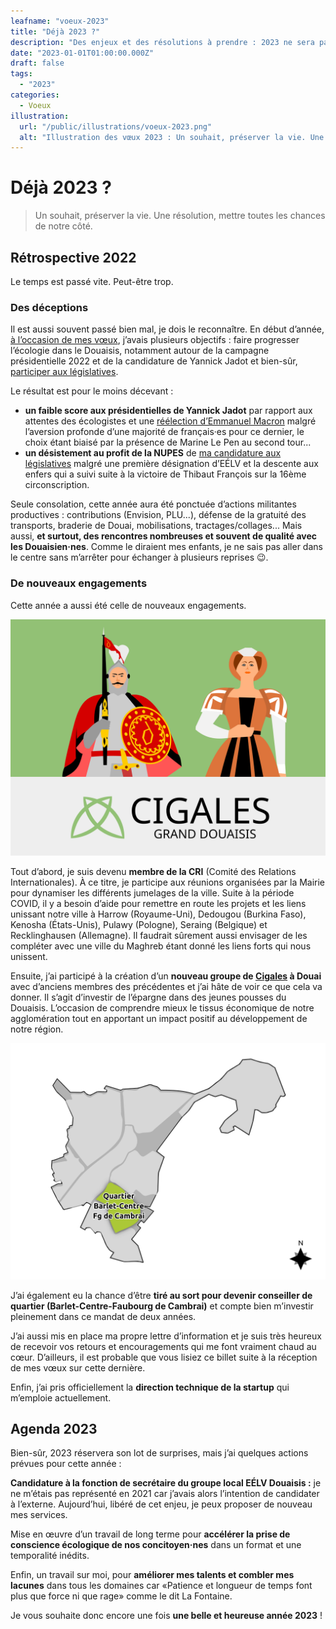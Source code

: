 ```yaml
---
leafname: "voeux-2023"
title: "Déjà 2023 ?"
description: "Des enjeux et des résolutions à prendre : 2023 ne sera pas en reste, voici mes priorités."
date: "2023-01-01T01:00:00.000Z"
draft: false
tags:
  - "2023"
categories:
  - Voeux
illustration:
  url: "/public/illustrations/voeux-2023.png"
  alt: "Illustration des vœux 2023 : Un souhait, préserver la vie. Une résolution, mettre toutes les chances de notre côté."
---
```


# Déjà 2023 ?

> Un souhait, préserver la vie. Une résolution, mettre toutes les chances de notre côté.

## Rétrospective 2022

Le temps est passé vite. Peut-être trop.

### Des déceptions

Il est aussi souvent passé bien mal, je dois le reconnaître. En début d’année, [à l’occasion de mes vœux](./retrospective-2021-et-perspectives-2022), j’avais plusieurs objectifs : faire progresser l’écologie dans le Douaisis, notamment autour de la campagne présidentielle 2022 et de la candidature de Yannick Jadot et bien-sûr, [participer aux législatives](./profession-de-foi-legislatives-2022).

Le résultat est pour le moins décevant :
- **un faible score aux présidentielles de Yannick Jadot** par rapport aux attentes des écologistes et une [réélection d’Emmanuel Macron](./second-tour-un-sursis-plus-qu-un-sursaut) malgré l’aversion profonde d’une majorité de français·es pour ce dernier, le choix étant biaisé par la présence de Marine Le Pen au second tour...
- **un désistement au profit de la NUPES** de [ma candidature aux législatives](./legislatives-2022-pas-investi-mais-implique) malgré une première désignation d’EÉLV et la descente aux enfers qui a suivi suite à la victoire de Thibaut François sur la 16ème circonscription.

Seule consolation, cette année aura été ponctuée d’actions militantes productives : contributions (Envision, PLU...), défense de la gratuité des transports, braderie de Douai, mobilisations, tractages/collages... Mais aussi, **et surtout, des rencontres nombreuses et souvent de qualité avec les Douaisien·nes**. Comme le diraient mes enfants, je ne sais pas aller dans le centre sans m’arrêter pour échanger à plusieurs reprises 😉.

### De nouveaux engagements

Cette année a aussi été celle de nouveaux engagements.

![Logo des Cigales Grand Douaisis](/public/illustrations/cigales-grand-douaisis.svg "🖼➡️")

Tout d’abord, je suis devenu **membre de la CRI** (Comité des Relations Internationales). À ce titre, je participe aux réunions organisées par la Mairie pour dynamiser les différents jumelages de la ville. Suite à la période COVID, il y a besoin d’aide pour remettre en route les projets et les liens unissant notre ville à Harrow (Royaume-Uni), Dedougou (Burkina Faso), Kenosha (États-Unis), Pulawy (Pologne), Seraing (Belgique) et Recklinghausen (Allemagne). Il faudrait sûrement aussi envisager de les compléter avec une ville du Maghreb étant donné les liens forts qui nous unissent.

Ensuite, j’ai participé à la création d’un **nouveau groupe de [Cigales](https://www.cigales-hautsdefrance.org/) à Douai** avec d’anciens membres des précédentes et j’ai hâte de voir ce que cela va donner. Il s’agit d’investir de l’épargne dans des jeunes pousses du Douaisis. L’occasion de comprendre mieux le tissus économique de notre agglomération tout en apportant un impact positif au développement de notre région.

![Mise en avant du quartier Barlet-Centre-Faubourg de Cambrai](/public/illustrations/douai-quartier-barlet-centre.svg "🖼⬅️")

J’ai également eu la chance d’être **tiré au sort pour devenir conseiller de quartier (Barlet-Centre-Faubourg de Cambrai)** et compte bien m’investir pleinement dans ce mandat de deux années.

J’ai aussi mis en place ma propre lettre d’information et je suis très heureux de recevoir vos retours et encouragements qui me font vraiment chaud au cœur. D’ailleurs, il est probable que vous lisiez ce billet suite à la réception de mes vœux sur cette dernière.

Enfin, j’ai pris officiellement la **direction technique de la startup** qui m’emploie actuellement.

## Agenda 2023

Bien-sûr, 2023 réservera son lot de surprises, mais j’ai quelques actions prévues pour cette année :

**Candidature à la fonction de secrétaire du groupe local EÉLV Douaisis :** je ne m’étais pas représenté en 2021 car j’avais alors l’intention de candidater à l’externe. Aujourd’hui, libéré de cet enjeu, je peux proposer de nouveau mes services.

Mise en œuvre d’un travail de long terme pour **accélérer la prise de conscience écologique de nos concitoyen·nes** dans un format et une temporalité inédits.

Enfin, un travail sur moi, pour **améliorer mes talents et combler mes lacunes** dans tous les domaines car «Patience et longueur de temps font plus que force ni que rage» comme le dit La Fontaine.

Je vous souhaite donc encore une fois **une belle et heureuse année 2023** !
